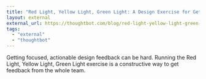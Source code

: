 ```yaml
---
title: "Red Light, Yellow Light, Green Light: A Design Exercise for Getting Feedback From the Team"
layout: external
external_url: https://thoughtbot.com/blog/red-light-yellow-light-green-light-a-design-exercise-for-getting-the-whole-teams-feedback
tags:
  - "external"
  - "thoughtbot"
---
```


Getting focused, actionable design feedback can be hard. Running the Red Light, Yellow Light, Green Light exercise is a constructive way to get feedback from the whole team.
